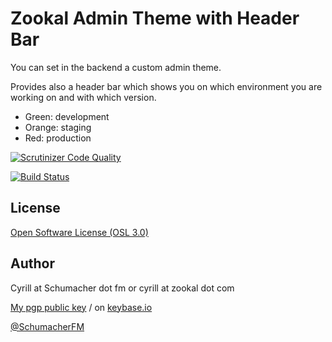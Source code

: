 Zookal Admin Theme with Header Bar
==================================

You can set in the backend a custom admin theme.

Provides also a header bar which shows you on which environment you are working on and with which version.

- Green: development
- Orange: staging
- Red: production

[![Scrutinizer Code Quality](https://scrutinizer-ci.com/g/Zookal/Magento-AdminHeaderTheme/badges/quality-score.png?b=master)](https://scrutinizer-ci.com/g/Zookal/Magento-AdminHeaderTheme/?branch=master)

[![Build Status](https://scrutinizer-ci.com/g/Zookal/Magento-AdminHeaderTheme/badges/build.png?b=master)](https://scrutinizer-ci.com/g/Zookal/Magento-AdminHeaderTheme/build-status/master)

License
-------

[Open Software License (OSL 3.0)](http://opensource.org/licenses/osl-3.0.php)


Author
------

Cyrill at Schumacher dot fm or cyrill at zookal dot com

[My pgp public key](http://www.schumacher.fm/cyrill.asc) / on [keybase.io](https://keybase.io/cyrill)

[@SchumacherFM](https://github.com/SchumacherFM)
